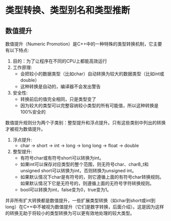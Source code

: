 # 类型转换、类型别名和类型推断

## 数值提升
数值提升（Numeric Promotion）是C++中的一种特殊的类型转换机制，它主要有以下特点:
1. 目的：为了让程序在不同的CPU上都能高效运行
2. 工作原理:
    - 会把较小的数据类型（比如char）自动转换为较大的数据类型（比如int或double）
    - 这种转换是自动的，编译器不会发出警告
3. 安全性:
    - 转换前后的值完全相同，只是类型变了
    - 因为较大的类型可以完整容纳较小类型的所有可能值，所以这种转换是100%安全的

数值提升规则分为两个子类别：整型提升和浮点提升。只有这些类别中列出的转换才被视为数值提升。
1. 浮点提升:
    - char -> short -> int -> long -> long long -> float -> double
2. 整型提升:
    - 有符号char或有符号short可以转换为int。
    - 如果int可以保存对应类型的整个范围，则无符号char、char8_t和unsigned short可以转换为int，否则转换为unsigned int。
    - 如果默认情况下char是有符号的，则它遵循上面的有符号char转换规则。如果默认情况下它是无符号的，则遵循上面的无符号字符转换规则。
    - bool可以转换为int，false变为0，true变为1。

并非所有扩大转换都是数值提升，一些扩展类型转换（如char到short或int到long）在C++中不被视为数值提升（它们是数字转换，后面介绍）。这是因为这样的转换无助于将较小的类型转换为可以更有效地处理的较大类型。